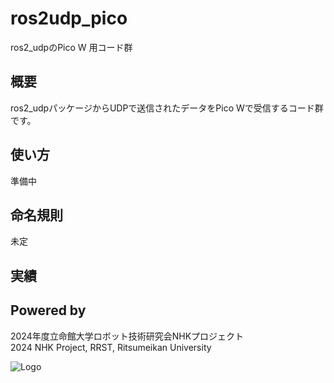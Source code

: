 # ros2udp_pico
ros2_udpのPico W 用コード群  

## 概要 
ros2_udpパッケージからUDPで送信されたデータをPico Wで受信するコード群です。  


## 使い方
準備中      


## 命名規則
未定

## 実績


## Powered by
2024年度立命館大学ロボット技術研究会NHKプロジェクト  
2024 NHK Project, RRST, Ritsumeikan University 

![Logo](https://www.rrst.jp/img/logo.png)
